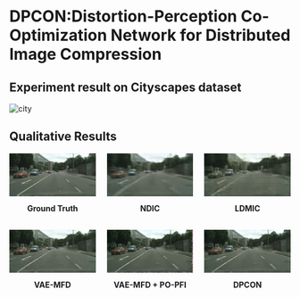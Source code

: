 # DPCON:Distortion-Perception Co-Optimization Network for Distributed Image Compression
## Experiment result on Cityscapes dataset
![city](https://github.com/user-attachments/assets/69f4879f-bcbc-4d8f-a489-1a008717560c)
## Qualitative Results

<style>
  .figure-container {
    display: flex;
    justify-content: center;
    gap: 20px; 
    margin-bottom: 30px;
  }
  figure {
    margin: 0;
    text-align: center;
  }
  figcaption {
    margin-top: 10px;
    font-weight: bold;
  }
</style>

<div class="figure-container">
  <figure>
    <img src="images/c_6.png" width="200">
    <figcaption>Ground Truth</figcaption>
  </figure>
  <figure>
    <img src="images/c_ndic_6.png" width="200">
    <figcaption>NDIC</figcaption>
  </figure>
  <figure>
    <img src="images/c_ldmic_6.png" width="200">
    <figcaption>LDMIC</figcaption>
  </figure>
</div>

<div class="figure-container">
  <figure>
    <img src="images/c_LD_6.png" width="200">
    <figcaption>VAE-MFD</figcaption>
  </figure>
  <figure>
    <img src="images/c_LP_6.png" width="200">
    <figcaption>VAE-MFD + PO-PFI</figcaption>
  </figure>
  <figure>
    <img src="images/c_alpha_6.png" width="200">
    <figcaption>DPCON</figcaption>
  </figure>
</div>




